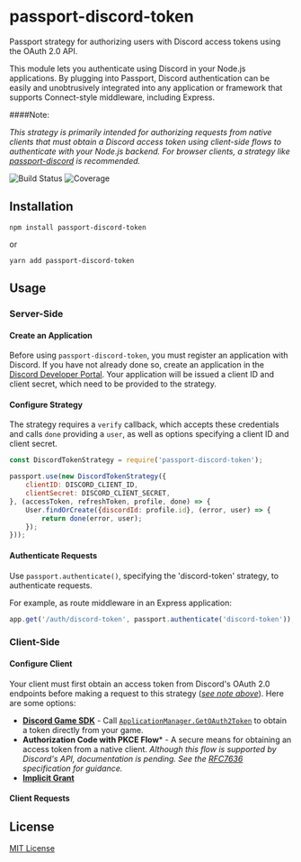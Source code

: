 # passport-discord-token

Passport strategy for authorizing users with Discord access tokens using the OAuth 2.0 API.

This module lets you authenticate using Discord in your Node.js applications. By plugging into Passport, Discord 
authentication can be easily and unobtrusively integrated into any application or framework that supports Connect-style
middleware, including Express.

####Note:

_This strategy is primarily intended for authorizing requests from native clients that must obtain a Discord 
access token using client-side flows to authenticate with your Node.js backend. For browser clients,
a strategy like [passport-discord](https://github.com/nicholastay/passport-discord.git) is recommended._

![Build Status](https://img.shields.io/travis/drudge/passport-discord-token.svg)
![Coverage](https://img.shields.io/coveralls/drudge/passport-discord-token.svg)

## Installation
```shell
npm install passport-discord-token
```
or
```shell
yarn add passport-discord-token
```

## Usage

### Server-Side

#### Create an Application
Before using `passport-discord-token`, you must register an application with Discord.  If you have not already done so,
create an application in the [Discord Developer Portal](https://discord.com/developers/applications).  Your application
will be issued a client ID and client secret, which need to be provided to the strategy.

#### Configure Strategy

The strategy requires a `verify` callback, which accepts these credentials and calls `done` providing a `user`, as well
as options specifying a client ID and client secret.

```js
const DiscordTokenStrategy = require('passport-discord-token');

passport.use(new DiscordTokenStrategy({
    clientID: DISCORD_CLIENT_ID,
    clientSecret: DISCORD_CLIENT_SECRET,
}, (accessToken, refreshToken, profile, done) => {
    User.findOrCreate({discordId: profile.id}, (error, user) => {
        return done(error, user);
    });
}));
```

#### Authenticate Requests

Use `passport.authenticate()`, specifying the 'discord-token' strategy, to authenticate requests.

For example, as route middleware in an Express application:

```js
app.get('/auth/discord-token', passport.authenticate('discord-token'));
```

### Client-Side

#### Configure Client
Your client must first obtain an access token from Discord's OAuth 2.0 endpoints before making a request to this
strategy ([_see note above_](#note)). Here are some options:

- [**Discord Game SDK**](https://discord.com/developers/docs/game-sdk/sdk-starter-guide) - Call
  [`ApplicationManager.GetOAuth2Token`](https://discord.com/developers/docs/game-sdk/applications#getoauth2token) to
  obtain a token directly from your game.
- **Authorization Code with PKCE Flow*** - A secure means for obtaining an access token from a native client. _Although
  this flow is supported by Discord's API, documentation is pending. See the
  [RFC7636](https://datatracker.ietf.org/doc/html/rfc7636) specification for guidance._
- **[Implicit Grant](https://discord.com/developers/docs/topics/oauth2#implicit-grant)**

#### Client Requests



## License
[MIT License](https://github.com/rahil-p/passport-discord-token/blob/master/LICENSE)

